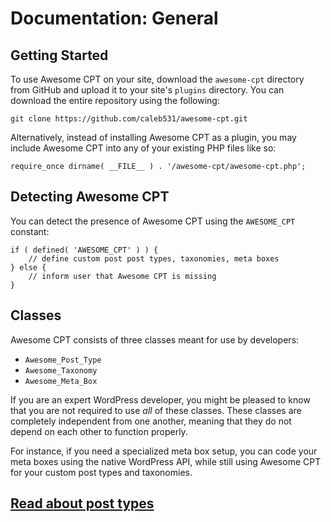 # Documentation: General

## Getting Started

To use Awesome CPT on your site, download the `awesome-cpt` directory from GitHub and upload it to your site's `plugins` directory. You can download the entire repository using the following:

```
git clone https://github.com/caleb531/awesome-cpt.git
```

Alternatively, instead of installing Awesome CPT as a plugin, you may include Awesome CPT into any of your existing PHP files like so:


```
require_once dirname( __FILE__ ) . '/awesome-cpt/awesome-cpt.php';
```

## Detecting Awesome CPT

You can detect the presence of Awesome CPT using the `AWESOME_CPT` constant:

```
if ( defined( 'AWESOME_CPT' ) ) {
    // define custom post post types, taxonomies, meta boxes
} else {
    // inform user that Awesome CPT is missing
}
```

## Classes

Awesome CPT consists of three classes meant for use by developers:

* `Awesome_Post_Type`
* `Awesome_Taxonomy`
* `Awesome_Meta_Box`

If you are an expert WordPress developer, you might be pleased to know that you are not required to use *all* of these classes. These classes are completely independent from one another, meaning that they do not depend on each other to function properly.

For instance, if you need a specialized meta box setup, you can code your meta boxes using the native WordPress API, while still using Awesome CPT for your custom post types and taxonomies.

## [Read about post types](post-types.md)

